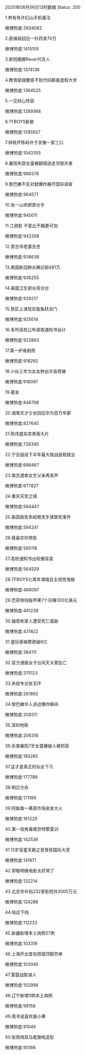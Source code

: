 2020年08月06日13时数据
Status: 200

1.林有有许幻山手机备注

微博热度:3934062

2.医保局回应一针药卖70万

微博热度:1415105

3.欧阳娜娜Rever代言人

微博热度:1374136

4.教育部提醒查不到代码都是虚假大学

微博热度:1364525

5.一见倾心阵容

微博热度:1289368

6.TFBOYS新歌

微博热度:1285927

7.钟晓芹陈屿许子言像一家三口

微博热度:1043355

8.襄阳失踪女童被翻墙逃走邻居杀害

微博热度:986378

9.黎巴嫩不反对就爆炸展开国际调查

微博热度:964571

10.张一山宋妍霏分手

微博热度:945011

11.江疏影 不爱比不婚更可怕

微博热度:942358

12.曾志伟老婆去世

微博热度:938638

13.美国新冠肺炎确诊超481万

微博热度:936255

14.美国卫生部长将访台

微博热度:929217

15.景区上演现实版鱼跃龙门

微博热度:925014

16.多所高校公布录取通知书设计

微博热度:922863

17.第一炉香剧照

微博热度:918292

18.小伙三年为女友种出半亩荷塘

微博热度:916097

19.基金

微博热度:846768

20.湖南天才少女回应华为百万年薪

微博热度:827645

21.陈伟霆车库黑客大片

微博热度:728345

22.宁吉喆说下半年最大挑战是稳就业

微博热度:686467

23.南京遇害女生父亲再发声

微博热度:677827

24.重庆天空之镜

微博热度:594447

25.美国报告多起喝洗手液致死事件

微博热度:594241

26.我喜欢你预告

微博热度:565118

27.高校通知书出校徽盲盒

微博热度:564929

28.TFBOYS七周年演唱会主视觉海报

微博热度:488097

29.巴菲特持股苹果7个月赚300亿美元

微博热度:441239

30.福奇称家人遭受死亡威胁

微博热度:431822

31.星际穿越票房破8亿

微博热度:384111

32.官方通报女子台风天关窗坠亡

微博热度:375123

33.央视专访张玉环

微博热度:261892

34.黎巴嫩华人讲述爆炸瞬间

微博热度:209311

35.深圳地铁

微博热度:206318

36.杀害襄阳7岁女童嫌疑人被抓获

微博热度:185285

37.这才是真正的仙女下凡

微博热度:177786

38.明日方舟

微博热度:171189

39.阿联酋一果蔬市场突发大火

微博热度:161229

40.第一视角看南京特警夏训

微博热度:142536

41.13岁盲童天籁之音曾获国际大奖

微博热度:141671

42.郭敬明微电影太好哭了

微博热度:132214

43.北京市补贴232家影院共2000万元

微博热度:124288

44.陆远下线

微博热度:112233

45.新疆新增本土病例27例

微博热度:103319

46.上海开出首张控烟顶额罚单

微博热度:103045

47.雷霆战胜湖人

微博热度:102998

48.辽宁新增3例本土病例

微博热度:98158

49.周寻说喜欢姜小果

微博热度:91049

50.张雨绮双马尾旗袍造型

微博热度:90186

